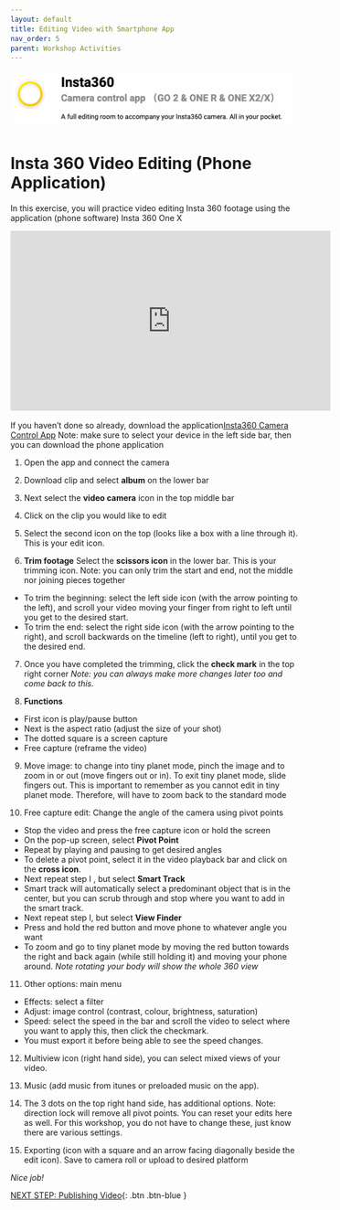 ```yaml
---
layout: default
title: Editing Video with Smartphone App
nav_order: 5
parent: Workshop Activities
---
```

<img src="images/insta-03.png">

# Insta 360 Video Editing (Phone Application)
In this exercise, you will practice video editing Insta 360 footage using the application (phone software) Insta 360 One X 

<iframe width="560" height="315" src="https://www.youtube.com/embed/QkREm-78Ofo" title="YouTube video player" frameborder="0" allow="accelerometer; autoplay; clipboard-write; encrypted-media; gyroscope; picture-in-picture" allowfullscreen></iframe>

If you haven’t done so already, download the application[Insta360 Camera Control App](https://www.insta360.com/download/insta360-onex)
Note: make sure to select your device in the left side bar, then you can download the phone application

1. Open the app and connect the camera 
2. Download clip and select **album** on the lower bar
3. Next select the **video camera** icon in the top middle bar
4. Click on the clip you would like to edit
5. Select the second icon on the top (looks like a box with a line through it). This is your edit icon.

6. **Trim footage** Select the **scissors icon** in the lower bar. This is your trimming icon.
Note: you can only trim the start and end, not the middle nor joining pieces together
 - To trim the beginning: select the left side icon (with the arrow pointing to the left), and scroll your video moving your finger from right to left until you get to the desired start.
 - To trim the end: select the right side icon (with the arrow pointing to the right), and scroll backwards on the timeline (left to right), until you get to the desired end.

7. Once you have completed the trimming, click the **check mark** in the top right corner
_Note: you can always make more changes later too and come back to this._

8. **Functions**
- First icon is play/pause button
- Next is the aspect ratio (adjust the size of your shot)
- The dotted square is a screen capture
- Free capture (reframe the video)

9. Move image: to change into tiny planet mode, pinch the image and to zoom in or out (move fingers out or in). To exit tiny planet mode, slide fingers out. This is important to remember as you cannot edit in tiny planet mode. Therefore, will have to zoom back to the standard mode

10. Free capture edit: Change the angle of the camera using pivot points
- Stop the video and press the free capture icon or hold the screen
- On the pop-up screen, select **Pivot Point** 
- Repeat by playing and pausing to get desired angles 
- To delete a pivot point, select it in the video playback bar and click on the **cross icon**. 
- Next repeat step I , but select **Smart Track**
- Smart track will automatically select a predominant object that is in the center, but you can scrub through and stop where you want to add in the smart track.
- Next repeat step I, but select **View Finder**
- Press and hold the red button and move phone to whatever angle you want
- To zoom and go to tiny planet mode by moving the red button towards the right and back again (while still holding it) and moving your phone around. 
_Note rotating your body will show the whole 360 view_

11. Other options: main menu
- Effects: select a filter
- Adjust: image control (contrast, colour, brightness, saturation)
- Speed: select the speed in the bar and scroll the video to select where you want to apply this, then click the checkmark.
- You must export it before being able to see the speed changes.

12. Multiview icon (right hand side), you can select mixed views of your video.

13. Music (add music from itunes or preloaded music on the app). 

14. The 3 dots on the top right hand side, has additional options. Note: direction lock will remove all pivot points. You can reset your edits here as well. For this workshop, you do not have to change these, just know there are various settings. 

15. Exporting (icon with a square and an arrow facing diagonally beside the edit icon).
Save to camera roll or upload to desired platform 

_Nice job!_


[NEXT STEP: Publishing Video](publishing-video.html){: .btn .btn-blue }
